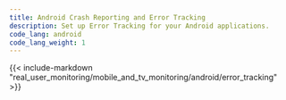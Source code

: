 ```yaml
---
title: Android Crash Reporting and Error Tracking
description: Set up Error Tracking for your Android applications.
code_lang: android
code_lang_weight: 1
---
```


{{< include-markdown "real_user_monitoring/mobile_and_tv_monitoring/android/error_tracking" >}}